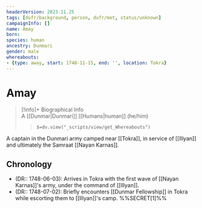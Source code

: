 ```yaml
---
headerVersion: 2023.11.25
tags: [dufr/background, person, dufr/met, status/unknown]
campaignInfo: []
name: Amay
born:
species: human
ancestry: Dunmari
gender: male
whereabouts:
- {type: away, start: 1748-11-15, end: '', location: Tokra}
---
```

# Amay
>[!info]+ Biographical Info  
> A [[Dunmar|Dunmari]] [[Humans|human]] (he/him)  
>> `$=dv.view("_scripts/view/get_Whereabouts")`

A captain in the Dunmari army camped near [[Tokra]], in service of [[Illyan]] and ultimately the Samraat [[Nayan Karnas]]. 

## Chronology
- (DR:: 1748-06-03): Arrives in Tokra with the first wave of [[Nayan Karnas]]'s army, under the command of [[Illyan]]. 
- (DR:: 1748-07-02): Briefly encounters [[Dunmar Fellowship]] in Tokra while escorting them to [[Illyan]]'s camp. 
%%SECRET[1]%%